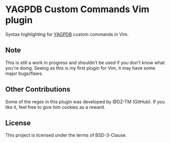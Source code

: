 # YAGPDB Custom Commands Vim plugin

Syntax highlighting for [YAGPDB](https://yagpdb.xyz) custom commands in Vim.

## Note

This is still a work in progress and shouldn't be used if you  don't know what you're doing. Seeing as this is my first plugin for Vim, it may have some major bugs/flaws.

## Other Contributions

Some of the regex in this plugin was developed by @DZ-TM (GitHub). If you like it, feel free to give him cookies as a reward.

## License

This project is licensed under the terms of BSD-3-Clause.
